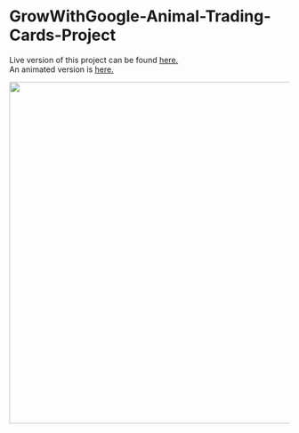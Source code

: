 # GrowWithGoogle-Animal-Trading-Cards-Project

Live version of this project can be found <a href="https://codepen.io/Abdusamikovna/full/godwEL/">here.</a><br> 
An animated version is <a href="https://codepen.io/Abdusamikovna/full/dJqqWr/">here.</a>

<p align="center">
  <img src ="https://github.com/Durdona/GrowWithGoogle-Animal-Trading-Cards-Project/blob/master/animal_trading.png" width="600" height="615"/>
</p>
